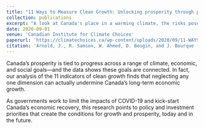 ```yaml
---
title: "11 Ways to Measure Clean Growth: Unlocking prosperity through progress on climate change, economic and social goals"
collection: publications
excerpt: "A look at Canada's place in a warming climate, the risks posed, and the opportunities that present themselves for Canada's long term economic growth."
date: 2020-09-01
venue: 'Canadian Institute for Climate Choices'
paperurl: 'https://climatechoices.ca/wp-content/uploads/2020/09/11-WAYS-TO-MEASURE-CLEAN-GROWTH_report.pdf'
citation: 'Arnold, J., R. Samson, W. Ahmed, D. Beugin, and J. Bourque (2020). "11 Ways to Measure Clean Growth." <i>Canadian Institute for Climate Choices</i>.'
---
```


Canada’s prosperity is tied to progress across a range of climate, economic, and social goals—and the data shows these goals are connected. In fact, our analysis of the 11 indicators of clean growth finds that neglecting any one dimension can actually undermine Canada’s long-term economic growth. 

As governments work to limit the impacts of COVID-19 and kick-start Canada’s economic recovery, this research points to policy and investment priorities that create the conditions for growth and prosperity, today and in the future.
